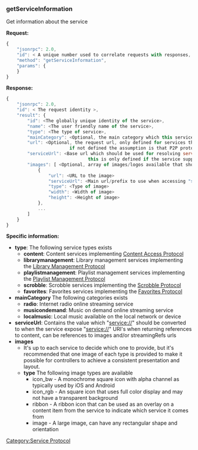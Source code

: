 ### getServiceInformation

Get information about the service

**Request:**

``` javascript
{
    "jsonrpc": 2.0,
    "id": < A unique number used to correlate requests with responses, see JSON-RPC specification for more information >,
    "method": "getServiceInformation",
    "params": {
    }
}
```

**Response:**

``` javascript
{
    "jsonrpc": 2.0,
    "id": < The request identity >,
    "result": {
        "id": <The globally unique identity of the service>,
        "name": <The user friendly name of the service>,
        "type": <The type of service>,
        "mainCategory": <Optional, the main category which this service belongs to >
        "url": <Optional, the request url, only defined for services that use HTTP,
                        if not defined the assumption is that P2P protocol is used to communicate with service>
        "serviceUrl": <Base url which should be used for resolving service: URIs,
                               this is only defined if the service support service: URIs>
        "images": [ <Optional, array of images/logos available that should be used to represent this service>
            {
                "url": <URL to the image>
                "serviceUrl": <Main url/prefix to use when accessing "service://" URIs provided by this service>
                "type": <Type of image>
                "width": <Width of image>
                "height": <Height of image>
            },
            ...
        ]
    }
}
```

**Specific information:**

  - **type**: The following service types exists
      - **content**: Content services implementing [Content Access
        Protocol](../Content_Access_Protocol "wikilink")
      - **librarymanagement**: Library management services implementing
        the [Library Management
        Protocol](../Library_Management_Protocol "wikilink")
      - **playlistmanagement**: Playlist management services
        implementing the [Playlist Management
        Protocol](../Playlist_Management_Protocol "wikilink")
      - **scrobble**: Scrobble services implementing the [Scrobble
        Protocol](../Scrobble_Protocol "wikilink")
      - **favorites**: Favorites services implementing the [Favorites
        Protocol](../Favorites_Protocol "wikilink")
  - **mainCategory** The following categories exists
      - **radio**: Internet radio online streaming service
      - **musicondemand**: Music on demand online streaming service
      - **localmusic**: Local music available on the local network or
        device
  - **serviceUrl**: Contains the value which "<service://>" should be
    converted to when the service expose "<service://>" URI's when
    returning references to content, can be references to images and/or
    streamingRefs urls
  - **images**
      - It's up to each service to decide which one to provide, but it's
        recommended that one image of each type is provided to make it
        possible for controllers to achieve a consistent presentation
        and layout.
      - **type** The following image types are available
          - icon_bw - A monochrome square icon with alpha channel as
            typically used by iOS and Android
          - icon_rgb - An square icon that uses full color display and
            may not have a transparent background
          - ribbon - A ribbon icon that can be used as an overlay on a
            content item from the service to indicate which service it
            comes from
          - image - A large image, can have any rectangular shape and
            orientation

[Category:Service Protocol](Category:Service_Protocol "wikilink")
